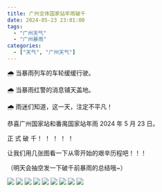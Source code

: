 ```yaml
---
title: 广州全体国家站年雨破千
date: 2024-05-23 23:01:00
tags:
  - "广州天气"
  - "广州暴雨"
categories:
  - ["天气", "广州天气"]
---
```


🌧 当暴雨列车的车轮缓缓行驶。

🌧 当暴雨红警的消息铺天盖地。

🌧 雨迷们知道，这一天，注定不平凡！

恭喜广州国家站和番禺国家站年雨 2024 年 5 月 23 日。

正 式 破 千！ ！ ！ ！ ！

让我们用几张图看一下从零开始的艰辛历程吧！！！

（明天会抽空发一下破千前暴雨的总结哦~）

![](/images/008s0t3Ygy1hpztx578voj311w0jk18x.jpg)
![](/images/008s0t3Ygy1hpztyam6ckj30t20gnk3h.jpg)
![](/images/008s0t3Ygy1hpztyt1l43j30i20p07ms.jpg)
![](/images/008s0t3Ygy1hpzu77xrxjj314w0dwqho.jpg)
![](/images/008s0t3Ygy1hpzu8b58b6j30t00fx7hi.jpg)
![](/images/008s0t3Ygy1hpzub28nm5j315d0jqay5.jpg)
![](/images/008s0t3Ygy1hpzubx4xssj3158097qd6.jpg)
![](/images/008s0t3Ygy1hpzufbjezij30j60dmdkg.jpg)
![](/images/008s0t3Ygy1hpzufklfroj315706tth3.jpg)
